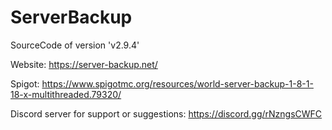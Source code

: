 # ServerBackup

SourceCode of version 'v2.9.4'

Website: https://server-backup.net/

Spigot: https://www.spigotmc.org/resources/world-server-backup-1-8-1-18-x-multithreaded.79320/

Discord server for support or suggestions: https://discord.gg/rNzngsCWFC
